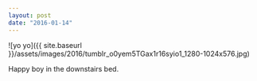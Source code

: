 ```yaml
---
layout: post
date: "2016-01-14"
---
```


![yo yo]({{ site.baseurl }}/assets/images/2016/tumblr_o0yem5TGax1r16syio1_1280-1024x576.jpg)

Happy boy in the downstairs bed.
